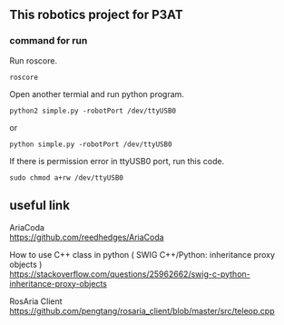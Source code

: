 ## This robotics project for P3AT

### command for run
Run roscore.
```
roscore
```
Open another termial and run python program.
```
python2 simple.py -robotPort /dev/ttyUSB0
```
or
```
python simple.py -robotPort /dev/ttyUSB0
```

If there is permission error in ttyUSB0 port, run this code.
```
sudo chmod a+rw /dev/ttyUSB0
```

## useful link
AriaCoda  
https://github.com/reedhedges/AriaCoda

How to use C++ class in python ( SWIG C++/Python: inheritance proxy objects )  
https://stackoverflow.com/questions/25962662/swig-c-python-inheritance-proxy-objects

RosAria Client  
https://github.com/pengtang/rosaria_client/blob/master/src/teleop.cpp
